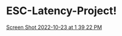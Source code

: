 # ESC-Latency-Project!

[Screen Shot 2022-10-23 at 1 39 22 PM](https://user-images.githubusercontent.com/72109720/197407214-bcb208d6-1d89-428a-bcbc-adcae266f2ea.png)
